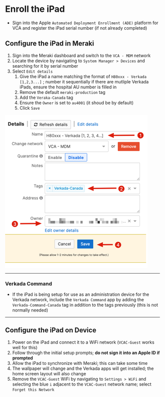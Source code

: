 # Enroll the iPad

- Sign into the Apple `Automated Deployment Enrollment (ADE)` platform for VCA and register the iPad serial number (if not already completed)

## Configure the iPad in Meraki

1. Sign into the Meraki dashboard and switch to the `VCA - MDM` network
2. Locate the device by navigating to `System Manager > Devices` and searching for it by serial number
3. Select `Edit details`
   1. Give the iPad a name matching the format of `H80xxx - Verkada [1,2,3...]` ; number it sequentially if there are mutliple Verkada iPads, ensure the hospital AU number is filled in
   2. Remove the default `meraki-production` tag
   3. Add the `Veraka-Canada` tag
   4. Ensure the `Owner` is set to `au4001` (it shoud be by default)
   5. Click `Save`

![meraki_mdm_ipad_example](images/ipad_1.png)

---

### Verkada Command

- If the iPad is being setup for use as an administration device for the Verkada network, include the `Verkada Command` app by adding the `Verkada-Command-Canada` tag in addition to the tags previously (this is not normally needed)

---

## Configure the iPad on Device

1. Power on the iPad and connect it to a WiFi network (`VCAC-Guest` works well for this)
2. Follow through the initial setup prompts; **do not sign it into an Apple ID if prompted**
3. Allow the iPad to synchronize with Meraki; this can take some time
4. The wallpaper will change and the Verkada apps will get installed; the home screen layout will also change
5. Remove the `VCAC-Guest` WiFi by navigating to `Settings > WiFi` and selecting the blue `i` adjacent to the `VCAC-Guest` network name; select `Forget this Network`

